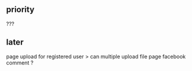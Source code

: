 ## priority
???

## later
page upload for registered user > can multiple upload
file page facebook comment ?   

